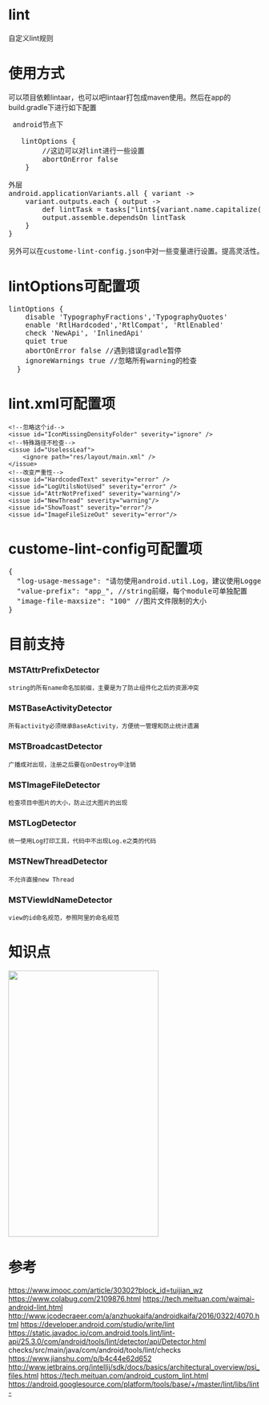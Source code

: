 # lint
自定义lint规则

# 使用方式
可以项目依赖lintaar，也可以吧lintaar打包成maven使用。然后在app的build.gradle下进行如下配置
<pre>
 android节点下
  
   lintOptions {
        //这边可以对lint进行一些设置
        abortOnError false
    }
    
外层
android.applicationVariants.all { variant ->
    variant.outputs.each { output ->
        def lintTask = tasks["lint${variant.name.capitalize()}"]
        output.assemble.dependsOn lintTask
    }
}

另外可以在custome-lint-config.json中对一些变量进行设置。提高灵活性。命令行执行命名./gradlew lint 运行
</pre>

# lintOptions可配置项
<pre>
lintOptions {
    disable 'TypographyFractions','TypographyQuotes'
    enable 'RtlHardcoded','RtlCompat', 'RtlEnabled'
    check 'NewApi', 'InlinedApi'
    quiet true
    abortOnError false //遇到错误gradle暂停
    ignoreWarnings true //忽略所有warning的检查
  }
</pre>

# lint.xml可配置项

> <lint>
    <!--忽略这个id-->
    <issue id="IconMissingDensityFolder" severity="ignore" />
    <!--特殊路径不检查-->
    <issue id="UselessLeaf">
        <ignore path="res/layout/main.xml" />
    </issue>
    <!--改变严重性-->
    <issue id="HardcodedText" severity="error" />
    <issue id="LogUtilsNotUsed" severity="error" />
    <issue id="AttrNotPrefixed" severity="warning"/>
    <issue id="NewThread" severity="warning"/>
    <issue id="ShowToast" severity="error"/>
    <issue id="ImageFileSizeOut" severity="error"/>
</lint>

# custome-lint-config可配置项
<pre>
{
  "log-usage-message": "请勿使用android.util.Log，建议使用Logger工具类", //log打印工具可替换，根据项目来定
  "value-prefix": "app_", //string前缀，每个module可单独配置
  "image-file-maxsize": "100" //图片文件限制的大小
}
</pre>

# 目前支持
### MSTAttrPrefixDetector
    string的所有name命名加前缀，主要是为了防止组件化之后的资源冲突
    
### MSTBaseActivityDetector
    所有activity必须继承BaseActivity，方便统一管理和防止统计遗漏
    
### MSTBroadcastDetector
    广播成对出现，注册之后要在onDestroy中注销
    
### MSTImageFileDetector
    检查项目中图片的大小，防止过大图片的出现
    
### MSTLogDetector
    统一使用Log打印工具，代码中不出现Log.e之类的代码
    
### MSTNewThreadDetector
    不允许直接new Thread
    
### MSTViewIdNameDetector
    view的id命名规范，参照阿里的命名规范

# 知识点
 <img src="https://github.com/liulingfeng/lint/blob/master/screenshot/lint.png" width="300" height="530">

# 参考

https://www.imooc.com/article/30302?block_id=tuijian_wz
https://www.colabug.com/2109876.html
https://tech.meituan.com/waimai-android-lint.html
http://www.jcodecraeer.com/a/anzhuokaifa/androidkaifa/2016/0322/4070.html
https://developer.android.com/studio/write/lint
https://static.javadoc.io/com.android.tools.lint/lint-api/25.3.0/com/android/tools/lint/detector/api/Detector.html
checks/src/main/java/com/android/tools/lint/checks
https://www.jianshu.com/p/b4c44e62d652
http://www.jetbrains.org/intellij/sdk/docs/basics/architectural_overview/psi_files.html
https://tech.meituan.com/android_custom_lint.html
https://android.googlesource.com/platform/tools/base/+/master/lint/libs/lint-
